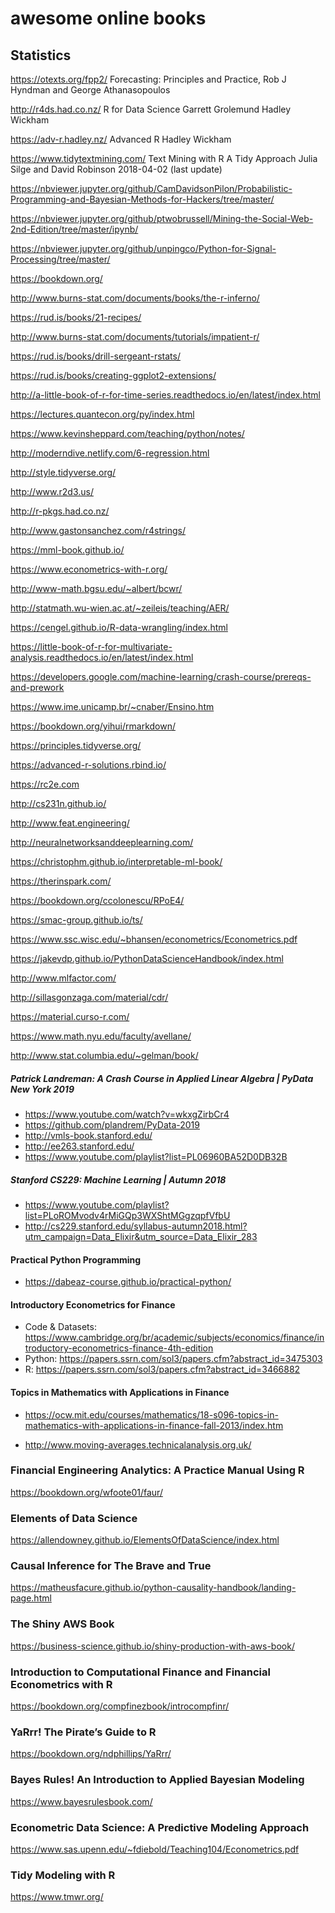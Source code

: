 # awesome online books

## Statistics

https://otexts.org/fpp2/
Forecasting: Principles and Practice, Rob J Hyndman and George Athanasopoulos

http://r4ds.had.co.nz/
R for Data Science
Garrett Grolemund
Hadley Wickham

https://adv-r.hadley.nz/
Advanced R
Hadley Wickham

https://www.tidytextmining.com/
Text Mining with R
A Tidy Approach
Julia Silge and David Robinson
2018-04-02 (last update)

https://nbviewer.jupyter.org/github/CamDavidsonPilon/Probabilistic-Programming-and-Bayesian-Methods-for-Hackers/tree/master/

https://nbviewer.jupyter.org/github/ptwobrussell/Mining-the-Social-Web-2nd-Edition/tree/master/ipynb/

https://nbviewer.jupyter.org/github/unpingco/Python-for-Signal-Processing/tree/master/

https://bookdown.org/

http://www.burns-stat.com/documents/books/the-r-inferno/

https://rud.is/books/21-recipes/

http://www.burns-stat.com/documents/tutorials/impatient-r/

https://rud.is/books/drill-sergeant-rstats/

https://rud.is/books/creating-ggplot2-extensions/

http://a-little-book-of-r-for-time-series.readthedocs.io/en/latest/index.html

https://lectures.quantecon.org/py/index.html

https://www.kevinsheppard.com/teaching/python/notes/

http://moderndive.netlify.com/6-regression.html

http://style.tidyverse.org/

http://www.r2d3.us/

http://r-pkgs.had.co.nz/

http://www.gastonsanchez.com/r4strings/

https://mml-book.github.io/

https://www.econometrics-with-r.org/

http://www-math.bgsu.edu/~albert/bcwr/

http://statmath.wu-wien.ac.at/~zeileis/teaching/AER/

https://cengel.github.io/R-data-wrangling/index.html

https://little-book-of-r-for-multivariate-analysis.readthedocs.io/en/latest/index.html

https://developers.google.com/machine-learning/crash-course/prereqs-and-prework

https://www.ime.unicamp.br/~cnaber/Ensino.htm

https://bookdown.org/yihui/rmarkdown/

https://principles.tidyverse.org/

https://advanced-r-solutions.rbind.io/

https://rc2e.com

http://cs231n.github.io/

http://www.feat.engineering/

http://neuralnetworksanddeeplearning.com/

https://christophm.github.io/interpretable-ml-book/

https://therinspark.com/

https://bookdown.org/ccolonescu/RPoE4/

https://smac-group.github.io/ts/

https://www.ssc.wisc.edu/~bhansen/econometrics/Econometrics.pdf

https://jakevdp.github.io/PythonDataScienceHandbook/index.html

http://www.mlfactor.com/

http://sillasgonzaga.com/material/cdr/

https://material.curso-r.com/

https://www.math.nyu.edu/faculty/avellane/

http://www.stat.columbia.edu/~gelman/book/

##### Patrick Landreman: A Crash Course in Applied Linear Algebra | PyData New York 2019

- https://www.youtube.com/watch?v=wkxgZirbCr4
- https://github.com/plandrem/PyData-2019
- http://vmls-book.stanford.edu/
- http://ee263.stanford.edu/
- https://www.youtube.com/playlist?list=PL06960BA52D0DB32B


##### Stanford CS229: Machine Learning | Autumn 2018

- https://www.youtube.com/playlist?list=PLoROMvodv4rMiGQp3WXShtMGgzqpfVfbU
- http://cs229.stanford.edu/syllabus-autumn2018.html?utm_campaign=Data_Elixir&utm_source=Data_Elixir_283


#### Practical Python Programming

- https://dabeaz-course.github.io/practical-python/


#### Introductory Econometrics for Finance

- Code & Datasets: <https://www.cambridge.org/br/academic/subjects/economics/finance/introductory-econometrics-finance-4th-edition>
- Python: https://papers.ssrn.com/sol3/papers.cfm?abstract_id=3475303
- R: https://papers.ssrn.com/sol3/papers.cfm?abstract_id=3466882

#### Topics in Mathematics with Applications in Finance

- https://ocw.mit.edu/courses/mathematics/18-s096-topics-in-mathematics-with-applications-in-finance-fall-2013/index.htm

- http://www.moving-averages.technicalanalysis.org.uk/

### Financial Engineering Analytics: A Practice Manual Using R

https://bookdown.org/wfoote01/faur/

### Elements of Data Science

https://allendowney.github.io/ElementsOfDataScience/index.html

### Causal Inference for The Brave and True

https://matheusfacure.github.io/python-causality-handbook/landing-page.html

### The Shiny AWS Book

https://business-science.github.io/shiny-production-with-aws-book/

### Introduction to Computational Finance and Financial Econometrics with R

https://bookdown.org/compfinezbook/introcompfinr/

### YaRrr! The Pirate’s Guide to R

https://bookdown.org/ndphillips/YaRrr/


### Bayes Rules! An Introduction to Applied Bayesian Modeling

https://www.bayesrulesbook.com/


### Econometric Data Science: A Predictive Modeling Approach

https://www.sas.upenn.edu/~fdiebold/Teaching104/Econometrics.pdf


### Tidy Modeling with R

https://www.tmwr.org/
